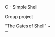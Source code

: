 C - Simple Shell

Group project

“The Gates of Shell”
~                                                                                                                                                    
~                   
